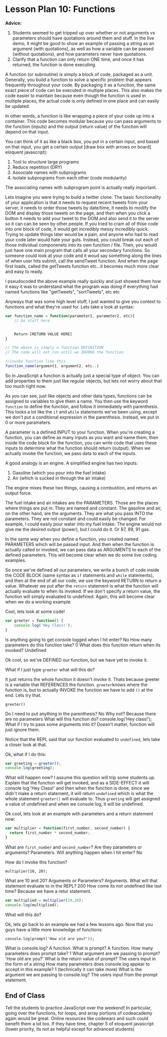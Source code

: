 # Lesson Plan 10: Functions

**Advice:** 

1. Students seemed to get tripped up over whether or not arguments vs parameters should have quotations around them and stuff. In the live demo, it might be good to show an example of passing a string as an argument (with quotations), as well as how a variable can be passed (without quotations), and how parameters never have quotations.
2. Clarify that a function can only return ONE time, and once it has returned, the function is done executing.

A function (or subroutine) is simply a block of code, packaged as a unit. Generally, you build a function to solve a specific problem that appears frequently throughout your code. By packaging it as a function, the same exact piece of code can be executed in multiple places. This also makes the code easier to maintain because even though the function is used in multiple places, the actual code is only defined in one place and can easily be updated.

In other words, a function is like wrapping a piece of your code up into a container. This code becomes modular because you can pass arguments to the function (inputs) and the output (return value) of the function will depend on that input.

You can think of it as like a black box, you put in a certain input, and based on that input, you get a certain output [draw box with arrows on board]
 eloquent javascript):

1. Tool to structure large programs
2. Reduce repetition (DRY)
3. Associate names with subprograms
4. Isolate subprograms from each other (code modularity)

The associating names with subprogram point is actually really important.

Lets imagine you were trying to build a twitter clone. The basic functionality of your application is that it needs to request recent tweets from your server, it needs to order those tweets by date/time, it needs to modify the DOM and display those tweets on the page, and then when you click a button it needs to add your tweet to the DOM and also send it to the server so it can can be seen by other people. If you tried to cram all of thise code into one block of code, it would get incredibly messy incredibly quick. Trying to update things later would be a pain, and anyone who had to read your code later would hate your guts. Instead, you could break out each of those individual componenets into its own function / file. Then, you would just have one main program that calls all your secondary functions. So someone could look at your code and it woud say something along the lines of when user hits submit, call the sendTweet function. And when the page first loads, called the getTweets function etc...it becomes much more clear and easy to ready.

I pseudocoded the above example really quickly and just showed them how it easy it was to understand what the program was doing if everything had named functions like "getTweets", "sortTweets", etc etc

Anyways that was some high level stuff, I just wanted to give you context to functions and what they're used for. Lets take a look at syntax:

```javascript
var function_name = function(parameter1, parameter2, etc){
    // Do stuff here


    Return [RETURN VALUE HERE]
}

// The above is simply a function DEFINITION
// The code will not run until we INVOKE the function

//invoke function like this
function_name(argument1, argument2, etc..)
```

So in JavaScript a function is actually just a special type of object. You can add properties to them just like regular objects, but lets not worry about that too much right now.

As you can see, just like objects and other data types, functions can be assigned to variables to give them a name. You then use the keyword `function` to define the function, and follow it immediately with parenthesis. This looks a lot like the `if` and `while` statements we've been using, except we don't put a conditional expression in the parenthesis. Instead, we put in 0 or more parameters.

A parameter is a defined INPUT to your function. When you're creating a function, you can define as many inputs as you want and name them, then inside the code block for the function, you can write code that uses these inputs to determine what the function should return (output). When we actually invoke the function, we pass data to each of the inputs.

A good analogy is an engine. A simplified engine has two inputs:

1. Gasoline (which you pour into the fuel intake)
2. Air (which is sucked in through the air intake)

The engine mixes these two things, causing a combustion, and returns an output force.

The fuel intake and air intakes are the PARAMETERS. Those are the places where things are put in. They are named and constant. The gasoline and air, on the other hand, are the arguments. They are what you pass INTO the parameters. They are not constant and could easily be changed. For example, I could easily pour water into my fuel intake. The engine would not give me the desired output (power), but I could do it. Or 87, 89, 91 gas.

In the same way when you define a function, you created named PARAMETERS which will be passed input. And then when the function is actually called or invoked, we can pass data as ARGUMENTS to each of the defined parameters. This will become clear when we do some live coding examples.

So once we've defined all our parameters, we write a bunch of code inside the CODE BLOCK (same syntax as `if` statements and `while` statements), and then at the end of all our code, we use the keyword RETURN to return a value. Whatever we put after the `return` statement is what the function will actually evaluate to when its invoked. If we don't specify a return value, the function will simply evaluated to undefined. Again, this will become clear when we do a working example.

Cool, lets look at some code!

```javascript
var greeter = function() {
    console.log('Hey Class!');
}
```

Is anything going to get console logged when I hit enter? No
How many parameters do this function take? 0
What does this function return when its invoked? Undefined

Ok cool, so we've DEFINED our function, but we have yet to invoke it.

What if I just type `greeter` what will this do? 

It just returns the whole function it doesn't invoke it. Thats because greeter is a variable that REFERENCES the function. `greeter`knows where the function is, but to actually INVOKE the function we have to add `()` at the end. Lets try that.

`greeter()`

Do I need to put anything in the parenthesis? No
Why not? Because there are no parameters
What will this function do? console.log('Hey class!');
What if I try to pass some arguments into it? Doesn't matter, function will just ignore them.

Notice that the REPL said that our function evaluated to `undefined`, lets take a closer look at that.

Ok, what if I do this:

```javascript
var greeting = greeter();
console.log(greeting);
```

What will happen now? I assume this question will trip some students up. Explain that the function will get invoked, and as a SIDE-EFFECT it will console log 'Hey Class!' and then when the function is done, since we didn't make a return statement, it will return `undefined` which is what the whole statement `greeter()` will evaluate to. Thus `greeting` will get assigned a value of undefined and when we console log, it will be undefined.

Ok cool, lets look at an example with parameters and a return statement now:

```javascript
var multiplier = function(first_number, second_number) {
  return first_number * second_number;
}
```

What are `first_number` and `second_number`? Are they parameters or arguments? Parameters.
Will anything happen when I hit enter? No

How do I invoke this function?

`multiplier(10, 20);`

What are 10 and 20? Arguments or Parameters? Arguments.
What will that statement evaluate to in the REPL? 200
How come its not undefined like last time? Because we have a retur statement.

```javascript
var multiplied = multiplier(10,20);
console.log(multiplied);
```
What will this do?

Ok, lets go back to an example we had a few lessons ago. Now that you guys have a little more knowledge of functions:

`console.log(prompt('How old are you?'));`

What is console.log? A function.
What is prompt? A function.
How many parameters does prompt take? 1
What argument are we passing to prompt? 'How old are you?'
What is the return value of prompt? The users input in the form of a string
How many parameters does console.log appear to accept in this example? 1 (technically it can take more)
What is the argument we are passing to console.log? The users input from the prompt statement.

## End of Class

Tell the students to practice JavaScript over the weekend! In particular, going over the functions, for loops, and array portions of codeacademy again would be great. Online resources like codewars and such could benefit them a lot too. If they have time, chapter 5 of eloquent javascript (lower priority, its not as helpful except for advanced students)